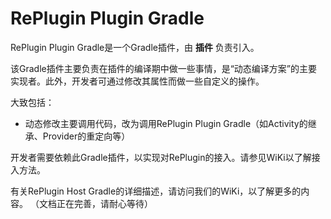 # RePlugin Plugin Gradle

RePlugin Plugin Gradle是一个Gradle插件，由 **插件** 负责引入。

该Gradle插件主要负责在插件的编译期中做一些事情，是“动态编译方案”的主要实现者。此外，开发者可通过修改其属性而做一些自定义的操作。

大致包括：

* 动态修改主要调用代码，改为调用RePlugin Plugin Gradle（如Activity的继承、Provider的重定向等）

开发者需要依赖此Gradle插件，以实现对RePlugin的接入。请参见WiKi以了解接入方法。

有关RePlugin Host Gradle的详细描述，请访问我们的WiKi，以了解更多的内容。
（文档正在完善，请耐心等待）